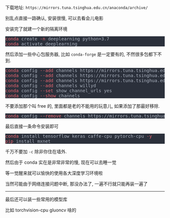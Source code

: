 

<p>下载地址: <code>https://mirrors.tuna.tsinghua.edu.cn/anaconda/archive/</code></p><p>别乱点直接一路确认, 安装很慢, 可以去看会儿电影</p><p>安装完了就建一个新的隔离环境</p><pre style="background-color:#2b303b;">
<span style="color:#eb6772;">conda</span><span style="color:#abb2bf;"> create</span><span style="color:#eb6772;"> -n</span><span style="color:#abb2bf;"> deeplearning python=3.7
</span><span style="color:#eb6772;">conda</span><span style="color:#abb2bf;"> activate deeplearning</span></pre>
<p>然后添加一些中心包服务器, 比如 <code>conda-forge</code> 是一定要有的, 不然很多包都下不到.</p><pre style="background-color:#2b303b;">
<span style="color:#eb6772;">conda</span><span style="color:#abb2bf;"> config</span><span style="color:#eb6772;"> --add</span><span style="color:#abb2bf;"> channels https://mirrors.tuna.tsinghua.edu.cn/anaconda/pkgs/main/
</span><span style="color:#eb6772;">conda</span><span style="color:#abb2bf;"> config</span><span style="color:#eb6772;"> --add</span><span style="color:#abb2bf;"> channels https://mirrors.tuna.tsinghua.edu.cn/anaconda/cloud/conda-forge/
</span><span style="color:#eb6772;">conda</span><span style="color:#abb2bf;"> config</span><span style="color:#eb6772;"> --add</span><span style="color:#abb2bf;"> channels https://mirrors.tuna.tsinghua.edu.cn/anaconda/cloud/pytorch/
</span><span style="color:#eb6772;">conda</span><span style="color:#abb2bf;"> config</span><span style="color:#eb6772;"> --add</span><span style="color:#abb2bf;"> channels willyd
</span><span style="color:#eb6772;">conda</span><span style="color:#abb2bf;"> config</span><span style="color:#eb6772;"> --set</span><span style="color:#abb2bf;"> show_channel_urls yes
</span><span style="color:#eb6772;">conda</span><span style="color:#abb2bf;"> config</span><span style="color:#eb6772;"> --show</span><span style="color:#abb2bf;"> channels</span></pre>
<p>不要添加那个叫 free 的, 里面都是老的不能用的玩意儿, 如果添加了那最好移除.</p><pre style="background-color:#2b303b;">
<span style="color:#eb6772;">conda</span><span style="color:#abb2bf;"> config</span><span style="color:#eb6772;"> --remove</span><span style="color:#abb2bf;"> channels https://mirrors.tuna.tsinghua.edu.cn/anaconda/pkgs/free/</span></pre>
<p>最后直接一条命令安装即可</p><pre style="background-color:#2b303b;">
<span style="color:#eb6772;">conda</span><span style="color:#abb2bf;"> install tensorflow keras caffe-cpu pytorch-cpu</span><span style="color:#eb6772;"> -y
</span><span style="color:#eb6772;">pip</span><span style="color:#abb2bf;"> install mxnet</span></pre>
<p>千万不要加 <code>-c</code> 除非你住在墙外.</p><p>然后由于 conda 实在是非常非常的慢, 现在可以去睡一觉</p><p>等一觉醒来就可以愉快的使用各大深度学习环境啦</p><p>当然可能由于网络连接问题中断, 那没办法了, 一遍不行就只能再装一遍了</p><hr/><p>最后还可以装一些常用的模型库</p><p>比如 torchvision-cpu gluoncv 啥的</p>
